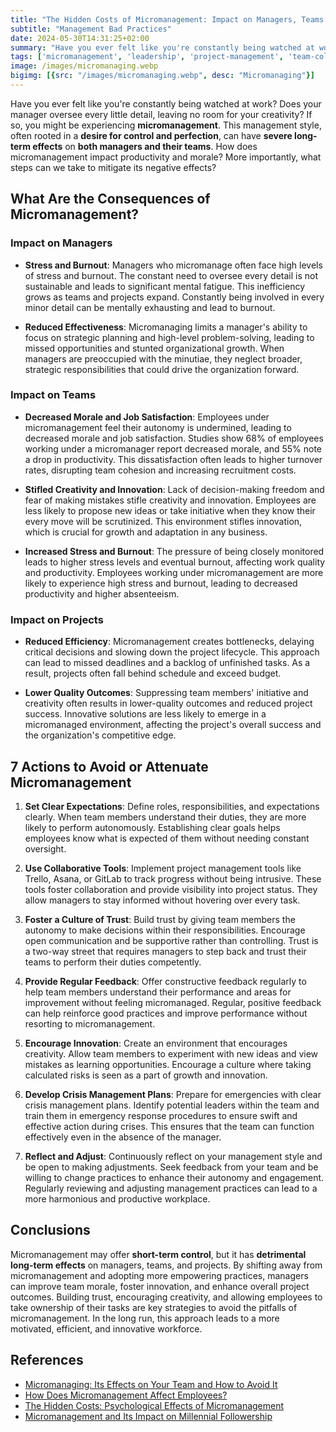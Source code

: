 ```yaml
---
title: "The Hidden Costs of Micromanagement: Impact on Managers, Teams and Projects"
subtitle: "Management Bad Practices"
date: 2024-05-30T14:31:25+02:00
summary: "Have you ever felt like you're constantly being watched at work? Does your manager oversee every little detail, leaving no room for your creativity? If so, you might be experiencing micromanagement. This management style, often rooted in a desire for control and perfection, can have severe long-term effects on both managers and their teams. How does micromanagement impact productivity and morale? More importantly, what steps can we take to mitigate its negative effects?"
tags: ['micromanagement', 'leadership', 'project-management', 'team-collaboration', 'team-culture']
image: /images/micromanaging.webp
bigimg: [{src: "/images/micromanaging.webp", desc: "Micromanaging"}]
---
```


Have you ever felt like you're constantly being watched at work? Does your manager oversee every little detail, leaving no room for your creativity? If so, you might be experiencing **micromanagement**. This management style, often rooted in a **desire for control and perfection**, can have **severe long-term effects** on **both managers and their teams**. How does micromanagement impact productivity and morale? More importantly, what steps can we take to mitigate its negative effects?

## What Are the Consequences of Micromanagement?

### Impact on Managers

- **Stress and Burnout**: Managers who micromanage often face high levels of stress and burnout. The constant need to oversee every detail is not sustainable and leads to significant mental fatigue. This inefficiency grows as teams and projects expand. Constantly being involved in every minor detail can be mentally exhausting and lead to burnout.

- **Reduced Effectiveness**: Micromanaging limits a manager's ability to focus on strategic planning and high-level problem-solving, leading to missed opportunities and stunted organizational growth. When managers are preoccupied with the minutiae, they neglect broader, strategic responsibilities that could drive the organization forward.

### Impact on Teams

- **Decreased Morale and Job Satisfaction**: Employees under micromanagement feel their autonomy is undermined, leading to decreased morale and job satisfaction. Studies show 68% of employees working under a micromanager report decreased morale, and 55% note a drop in productivity. This dissatisfaction often leads to higher turnover rates, disrupting team cohesion and increasing recruitment costs.

- **Stifled Creativity and Innovation**: Lack of decision-making freedom and fear of making mistakes stifle creativity and innovation. Employees are less likely to propose new ideas or take initiative when they know their every move will be scrutinized. This environment stifles innovation, which is crucial for growth and adaptation in any business.

- **Increased Stress and Burnout**: The pressure of being closely monitored leads to higher stress levels and eventual burnout, affecting work quality and productivity. Employees working under micromanagement are more likely to experience high stress and burnout, leading to decreased productivity and higher absenteeism.

### Impact on Projects

- **Reduced Efficiency**: Micromanagement creates bottlenecks, delaying critical decisions and slowing down the project lifecycle. This approach can lead to missed deadlines and a backlog of unfinished tasks. As a result, projects often fall behind schedule and exceed budget.

- **Lower Quality Outcomes**: Suppressing team members' initiative and creativity often results in lower-quality outcomes and reduced project success. Innovative solutions are less likely to emerge in a micromanaged environment, affecting the project's overall success and the organization's competitive edge.

## 7 Actions to Avoid or Attenuate Micromanagement

1. **Set Clear Expectations**: Define roles, responsibilities, and expectations clearly. When team members understand their duties, they are more likely to perform autonomously. Establishing clear goals helps employees know what is expected of them without needing constant oversight.

2. **Use Collaborative Tools**: Implement project management tools like Trello, Asana, or GitLab to track progress without being intrusive. These tools foster collaboration and provide visibility into project status. They allow managers to stay informed without hovering over every task.

3. **Foster a Culture of Trust**: Build trust by giving team members the autonomy to make decisions within their responsibilities. Encourage open communication and be supportive rather than controlling. Trust is a two-way street that requires managers to step back and trust their teams to perform their duties competently.

4. **Provide Regular Feedback**: Offer constructive feedback regularly to help team members understand their performance and areas for improvement without feeling micromanaged. Regular, positive feedback can help reinforce good practices and improve performance without resorting to micromanagement.

5. **Encourage Innovation**: Create an environment that encourages creativity. Allow team members to experiment with new ideas and view mistakes as learning opportunities. Encourage a culture where taking calculated risks is seen as a part of growth and innovation.

6. **Develop Crisis Management Plans**: Prepare for emergencies with clear crisis management plans. Identify potential leaders within the team and train them in emergency response procedures to ensure swift and effective action during crises. This ensures that the team can function effectively even in the absence of the manager.

7. **Reflect and Adjust**: Continuously reflect on your management style and be open to making adjustments. Seek feedback from your team and be willing to change practices to enhance their autonomy and engagement. Regularly reviewing and adjusting management practices can lead to a more harmonious and productive workplace.

## Conclusions

Micromanagement may offer **short-term control**, but it has **detrimental long-term effects** on managers, teams, and projects. By shifting away from micromanagement and adopting more empowering practices, managers can improve team morale, foster innovation, and enhance overall project outcomes. Building trust, encouraging creativity, and allowing employees to take ownership of their tasks are key strategies to avoid the pitfalls of micromanagement. In the long run, this approach leads to a more motivated, efficient, and innovative workforce.

## References

- [Micromanaging: Its Effects on Your Team and How to Avoid It](https://www.prevuehr.com/resources/insights/micromanaging-its-effects-on-your-team-and-how-to-avoid-it/)
- [How Does Micromanagement Affect Employees?](https://blog.ttisi.com/how-does-micromanagement-affect-employees)
- [The Hidden Costs: Psychological Effects of Micromanagement](https://interobservers.com/psychological-effects-of-micromanagement/)
- [Micromanagement and Its Impact on Millennial Followership](https://www.emerald.com/insight/content/doi/10.1108/JKM-01-2020-0044/full/html)
